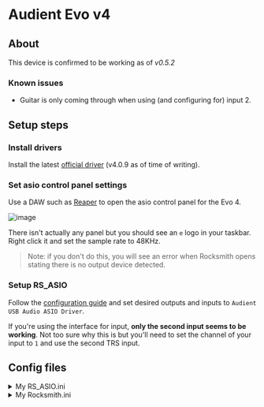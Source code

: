 # Audient Evo v4

## About

This device is confirmed to be working as of _v0.5.2_

### Known issues

 - Guitar is only coming through when using (and configuring for) input 2. 

## Setup steps

### Install drivers

Install the latest [official driver](https://audient.com/products/audio-interfaces/sono/downloads/) (v4.0.9 as of time of writing).

### Set asio control panel settings

Use a DAW such as [Reaper](https://www.reaper.fm/) to open the asio control panel for the Evo 4.

![image](https://user-images.githubusercontent.com/10779424/86245120-ef2bad80-bba0-11ea-96cb-c04e88f91391.png)

There isn't actually any panel but you should see an `e` logo in your taskbar. Right click it and set the sample rate to 48KHz. 

> Note: if you don't do this, you will see an error when Rocksmith opens stating there is no output device detected.

### Setup RS_ASIO

Follow the [configuration guide](https://github.com/mdias/rs_asio#basic-configuration-guide) and set desired outputs and inputs to `Audient USB Audio ASIO Driver`.

If you're using the interface for input, **only the second input seems to be working**. Not too sure why this is but you'll need to set the channel of your input to `1` and use the second TRS input.


## Config files


<details>
<summary>My RS_ASIO.ini</summary>



```
[Config]
EnableWasapiOutputs=0
EnableWasapiInputs=0
EnableAsio=1

[Asio]
; available buffer size modes:
;    driver - respect buffer size setting set in the driver
;    host   - use a buffer size as close as possible as that requested by the host application
;    custom - use the buffer size specified in CustomBufferSize field
BufferSizeMode=driver
CustomBufferSize=

[Asio.Output]
Driver=Audient USB Audio ASIO Driver
BaseChannel=0
EnableSoftwareEndpointVolumeControl=0
EnableSoftwareMasterVolumeControl=0
SoftwareMasterVolumePercent=100

[Asio.Input.0]
Driver=Audient USB Audio ASIO Driver
Channel=1
EnableSoftwareEndpointVolumeControl=0
EnableSoftwareMasterVolumeControl=0
SoftwareMasterVolumePercent=100

[Asio.Input.1]
Driver=
Channel=1
EnableSoftwareEndpointVolumeControl=1
EnableSoftwareMasterVolumeControl=1
SoftwareMasterVolumePercent=100
```

</details>

<details>
<summary>My Rocksmith.ini</summary>



```
[Audio]
EnableMicrophone=1
ExclusiveMode=1
LatencyBuffer=2
ForceDefaultPlaybackDevice=
ForceWDM=0
ForceDirectXSink=0
DumpAudioLog=0
MaxOutputBufferSize=
RealToneCableOnly=0
Win32UltraLowLatencyMode=1
[Renderer.Win32]
ShowGamepadUI=0
ScreenWidth=2560
ScreenHeight=1440
Fullscreen=0
VisualQuality=2
RenderingWidth=0
RenderingHeight=0
EnablePostEffects=1
EnableShadows=1
EnableHighResScope=1
EnableDepthOfField=1
EnablePerPixelLighting=1
MsaaSamples=4
DisableBrowser=0
[Net]
UseProxy=1
```

</details>
